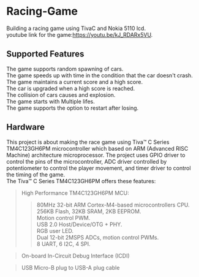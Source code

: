 # Racing-Game
Building a racing game using TivaC and Nokia 5110 lcd. <br/>
youtube link for the game:https://youtu.be/kJ_RDARx5VU.

## Supported Features
The game supports random spawning of cars.<br/>
The game speeds up with time in the condition that the car doesn't crash.<br/>
The game maintains a current score and a high score.<br/>
The car is upgraded when a high score is reached.<br/>
The collision of cars causes and explosion.<br/>
The game starts with Multiple lifes.<br/>
The game supports the option to restart after losing.<br/>

## Hardware
This project is about making the race game using Tiva™ C Series TM4C123GH6PM microcontroller which based on ARM (Advanced RISC Machine) architecture microprocessor.
The project uses GPIO driver to control the pins of the microcontroller, ADC driver controlled by potentiometer to control the player movement, and timer driver to control the timing of the game.<br/>
The Tiva™ C Series TM4C123GH6PM offers these features:<br/>

> High Performance TM4C123GH6PM MCU:
>> 80MHz 32-bit ARM Cortex-M4-based microcontrollers CPU.<br/>
>> 256KB Flash, 32KB SRAM, 2KB EEPROM.<br/>
>> Motion control PWM.<br/>
>> USB 2.0 Host/Device/OTG + PHY.<br/>
>> RGB user LED.<br/>
>> Dual 12-bit 2MSPS ADCs, motion control PWMs.<br/>
>> 8 UART, 6 I2C, 4 SPI.<br/>

> On-board In-Circuit Debug Interface (ICDI)<br/>

> USB Micro-B plug to USB-A plug cable<br/>


 
